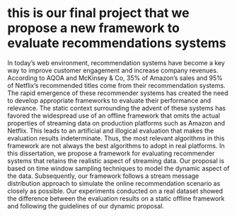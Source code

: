 # this is our final project that we propose a new framework to evaluate recommendations systems
In today’s web environment, recommendation systems have become a key way to
improve customer engagement and increase company revenues. According to AQOA and
McKinsey & Co, 35% of Amazon’s sales and 95% of Netflix’s recommended titles come
from their recommendation systems. The rapid emergence of these recommender systems
has created the need to develop appropriate frameworks to evaluate their performance
and relevance. The static context surrounding the advent of these systems has favored
the widespread use of an offline framework that omits the actual properties of streaming
data on production platforms such as Amazon and Netflix. This leads to an artificial
and illogical evaluation that makes the evaluation results indeterminate. Thus, the most
relevant algorithms in this framework are not always the best algorithms to adopt in
real platforms. In this dissertation, we propose a framework for evaluating recommender
systems that retains the realistic aspect of streaming data. Our proposal is based on time
window sampling techniques to model the dynamic aspect of the data. Subsequently,
our framework follows a stream message distribution approach to simulate the online
recommendation scenario as closely as possible. Our experiments conducted on a real
dataset showed the difference between the evaluation results on a static offline framework
and following the guidelines of our dynamic proposal.
